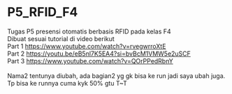 # P5_RFID_F4
Tugas P5 presensi otomatis berbasis RFID pada kelas F4
</br>
Dibuat sesuai tutorial di video berikut</br>
Part 1
https://www.youtube.com/watch?v=rvegwrroXtE</br>
Part 2
https://youtu.be/eB5nl7K5EA4?si=bvBcM1VMW5e2uSCF</br>
Part 3
https://www.youtube.com/watch?v=QOrPPedRbnY</br>
</br>
Nama2 tentunya diubah, ada bagian2 yg gk bisa ke run jadi saya ubah juga. Tp bisa ke runnya cuma kyk 50% gtu T~T